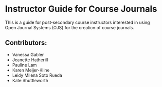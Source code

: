 # Instructor Guide for Course Journals

This is a guide for post-secondary course instructors interested in using Open Journal Systems (OJS) for the creation of course journals.

## Contributors:

- Vanessa Gabler
- Jeanette Hatherill
- Pauline Lam
- Karen Meijer-Kline
- Leidy Milena Soto Rueda
- Kate Shuttleworth
